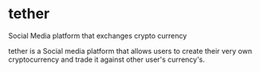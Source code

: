 # tether
Social Media platform that exchanges crypto currency

tether is a Social media platform that allows users to create their very own cryptocurrency and trade it against other user's currency's.
